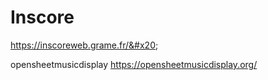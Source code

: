 # Inscore

&#x20;https://inscoreweb.grame.fr/&#x20;

opensheetmusicdisplay https://opensheetmusicdisplay.org/
